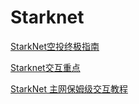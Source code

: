 # Starknet

[StarkNet空投终极指南](https://mirror.xyz/cointoearn.eth/6q\_oFntD-aTBGW\_H0l4diVqAX6yQodaq39p76t9qK8c)

[Starknet交互重点](https://news.marsbit.co/20230318154934645857.html)

[StarkNet 主网保姆级交互教程](https://mirror.xyz/allengege.eth/DSP7VTwfdLcNxLe2bEi45MRcnaulhEx3EVREnn20rks)
